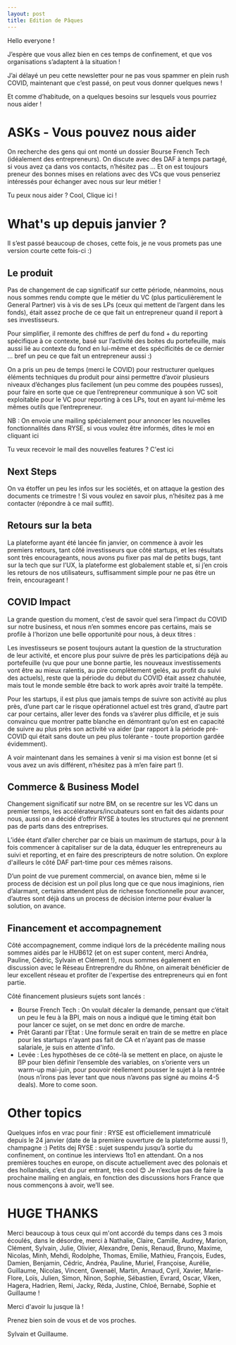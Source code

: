 ```yaml
---
layout: post
title: Edition de Pâques
---
```

Hello everyone !

J’espère que vous allez bien en ces temps de confinement, et que vos organisations s’adaptent à la situation !

J’ai délayé un peu cette newsletter pour ne pas vous spammer en plein rush COVID, maintenant que c’est passé, on peut vous donner quelques news !

Et comme d’habitude, on a quelques besoins sur lesquels vous pourriez nous aider !

# ASKs - Vous pouvez nous aider

On recherche des gens qui ont monté un dossier Bourse French Tech (idéalement des entrepreneurs). On discute avec des DAF à temps partagé, si vous avez ça dans vos contacts, n’hésitez pas … Et on est toujours preneur des bonnes mises en relations avec des VCs que vous penseriez intéressés pour échanger avec nous sur leur métier !

Tu peux nous aider ? Cool, Clique ici !

# What's up depuis janvier ?

Il s’est passé beaucoup de choses, cette fois, je ne vous promets pas une version courte cette fois-ci :)

## Le produit

Pas de changement de cap significatif sur cette période, néanmoins, nous nous sommes rendu compte que le métier du VC (plus particulièrement le General Partner) vis à vis de ses LPs (ceux qui mettent de l’argent dans les fonds), était assez proche de ce que fait un entrepreneur quand il report à ses investisseurs.

Pour simplifier, il remonte des chiffres de perf du fond + du reporting spécifique à ce contexte, basé sur l’activité des boites du portefeuille, mais aussi lié au contexte du fond en lui-même et des spécificités de ce dernier … bref un peu ce que fait un entrepreneur aussi :)

On a pris un peu de temps (merci le COVID) pour restructurer quelques éléments techniques du produit pour ainsi permettre d’avoir plusieurs niveaux d’échanges plus facilement (un peu comme des poupées russes), pour faire en sorte que ce que l’entrepreneur communique à son VC soit exploitable pour le VC pour reporting à ces LPs, tout en ayant lui-même les mêmes outils que l’entrepreneur.

NB : On envoie une mailing spécialement pour annoncer les nouvelles fonctionnalités dans RYSE, si vous voulez être informés, dites le moi en cliquant ici

Tu veux recevoir le mail des nouvelles features ? C'est ici

## Next Steps

On va étoffer un peu les infos sur les sociétés, et on attaque la gestion des documents ce trimestre ! Si vous voulez en savoir plus, n’hésitez pas à me contacter (répondre à ce mail suffit).

## Retours sur la beta

La plateforme ayant été lancée fin janvier, on commence à avoir les premiers retours, tant côté investisseurs que côté startups, et les résultats sont très encourageants, nous avons pu fixer pas mal de petits bugs, tant sur la tech que sur l’UX, la plateforme est globalement stable et, si j’en crois les retours de nos utilisateurs, suffisamment simple pour ne pas être un frein, encourageant !

## COVID Impact

La grande question du moment, c’est de savoir quel sera l’impact du COVID sur notre business, et nous n’en sommes encore pas certains, mais se profile à l’horizon une belle opportunité pour nous, à deux titres :

Les investisseurs se posent toujours autant la question de la structuration de leur activité, et encore plus pour suivre de près les participations déjà au portefeuille (vu que pour une bonne partie, les nouveaux investissements vont être au mieux ralentis, au pire complètement gelés, au profit du suivi des actuels), reste que la période du début du COVID était assez chahutée, mais tout le monde semble être back to work après avoir traité la tempête.

Pour les startups, il est plus que jamais temps de suivre son activité au plus près, d’une part car le risque opérationnel actuel est très grand, d’autre part car pour certains, aller lever des fonds va s’avérer plus difficile, et je suis convaincu que montrer patte blanche en démontrant qu’on est en capacité de suivre au plus près son activité va aider (par rapport à la période pré-COVID qui était sans doute un peu plus tolérante - toute proportion gardée évidemment).

A voir maintenant dans les semaines à venir si ma vision est bonne (et si vous avez un avis différent, n’hésitez pas à m’en faire part !).

## Commerce & Business Model

Changement significatif sur notre BM, on se recentre sur les VC dans un premier temps, les accélérateurs/incubateurs sont en fait des aidants pour nous, aussi on a décidé d’offrir RYSE à toutes les structures qui ne prennent pas de parts dans des entreprises.

L’idée étant d’aller chercher par ce biais un maximum de startups, pour à la fois commencer à capitaliser sur de la data, éduquer les entrepreneurs au suivi et reporting, et en faire des prescripteurs de notre solution. On explore d'ailleurs le côté DAF part-time pour ces mêmes raisons.

D’un point de vue purement commercial, on avance bien, même si le process de décision est un poil plus long que ce que nous imaginions, rien d’alarmant, certains attendent plus de richesse fonctionnelle pour avancer, d’autres sont déjà dans un process de décision interne pour évaluer la solution, on avance.

## Financement et accompagnement

Côté accompagnement, comme indiqué lors de la précédente mailing nous sommes aidés par le HUB612 (et on est super content, merci Andréa, Pauline, Cédric, Sylvain et Clément !), nous sommes également en discussion avec le Réseau Entreprendre du Rhône, on aimerait bénéficier de leur excellent réseau et profiter de l'expertise des entrepreneurs qui en font partie.

Côté financement plusieurs sujets sont lancés :

* Bourse French Tech : On voulait décaler la demande, pensant que c’était un peu le feu à la BPI, mais on nous a indiqué que le timing était bon pour lancer ce sujet, on se met donc en ordre de marche.
* Prêt Garanti par l’Etat : Une formule serait en train de se mettre en place pour les startups n'ayant pas fait de CA et n'ayant pas de masse salariale, je suis en attente d'info.
* Levée : Les hypothèses de ce côté-là se mettent en place, on ajuste le BP pour bien définir l’ensemble des variables, on s’oriente vers un warm-up mai-juin, pour pouvoir réellement pousser le sujet à la rentrée (nous n’irons pas lever tant que nous n’avons pas signé au moins 4-5 deals). More to come soon.

# Other topics

Quelques infos en vrac pour finir : RYSE est officiellement immatriculé depuis le 24 janvier (date de la première ouverture de la plateforme aussi !), champagne :) Petits dej RYSE : sujet suspendu jusqu’à sortie du confinement, on continue les interviews 1to1 en attendant. On a nos premières touches en europe, on discute actuellement avec des polonais et des hollandais, c’est du pur entrant, très cool 😊 Je n’exclue pas de faire la prochaine mailing en anglais, en fonction des discussions hors France que nous commençons à avoir, we’ll see.

# HUGE THANKS

Merci beaucoup à tous ceux qui m'ont accordé du temps dans ces 3 mois écoulés, dans le désordre, merci à Nathalie, Claire, Camille, Audrey, Marion, Clément, Sylvain, Julie, Olivier, Alexandre, Denis, Renaud, Bruno, Maxime, Nicolas, Minh, Mehdi, Rodolphe, Thomas, Emilie, Mathieu, François, Eudes, Damien, Benjamin, Cédric, Andréa, Pauline, Muriel, Françoise, Aurélie, Guillaume, Nicolas, Vincent, Gwenaël, Martin, Arnaud, Cyril, Xavier, Marie-Flore, Loïs, Julien, Simon, Ninon, Sophie, Sébastien, Evrard, Oscar, Viken, Hagera, Hadrien, Remi, Jacky, Réda, Justine, Chloé, Bernabé, Sophie et Guillaume !

Merci d'avoir lu jusque là !

Prenez bien soin de vous et de vos proches.

Sylvain et Guillaume.